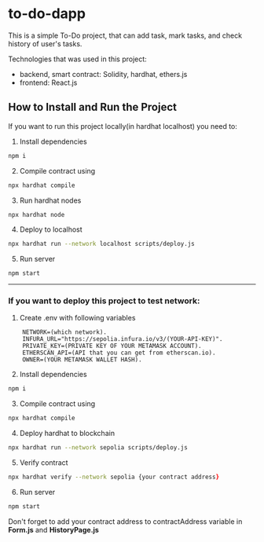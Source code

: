 # to-do-dapp

This is a simple To-Do project, that can add task, mark tasks, and check history of user's tasks.

Technologies that was used in this project:
* backend, smart contract: Solidity, hardhat, ethers.js
* frontend: React.js

##  How to Install and Run the Project

If you want to run this project locally(in hardhat localhost) you need to:

1. Install dependencies
```zsh
npm i
```
2. Compile contract using
```zsh
npx hardhat compile
```
3. Run hardhat nodes
```zsh
npx hardhat node
```
4. Deploy to localhost
```zsh
npx hardhat run --network localhost scripts/deploy.js
```
5. Run server
```zsh
npm start
```

---

### If you want to deploy this project to test network:

1. Create .env with following variables
```
    NETWORK=(which network).
    INFURA_URL="https://sepolia.infura.io/v3/(YOUR-API-KEY)".
    PRIVATE_KEY=(PRIVATE KEY OF YOUR METAMASK ACCOUNT).
    ETHERSCAN_API=(API that you can get from etherscan.io).
    OWNER=(YOUR METAMASK WALLET HASH).
```

2. Install dependencies
```zsh
npm i
```
3. Compile contract using
```zsh
npx hardhat compile
```
4. Deploy hardhat to blockchain
```zsh
npx hardhat run --network sepolia scripts/deploy.js
```
5. Verify contract
```zsh
npx hardhat verify --network sepolia {your contract address} 
```
6. Run server
```zsh
npm start
```

Don't forget to add your contract address to contractAddress variable in __Form.js__ and **HistoryPage.js**
